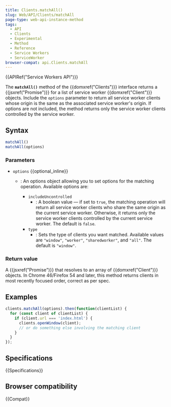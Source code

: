 ```yaml
---
title: Clients.matchAll()
slug: Web/API/Clients/matchAll
page-type: web-api-instance-method
tags:
  - API
  - Clients
  - Experimental
  - Method
  - Reference
  - Service Workers
  - ServiceWorker
browser-compat: api.Clients.matchAll
---
```

{{APIRef("Service Workers API")}}

The **`matchAll()`** method of the {{domxref("Clients")}}
interface returns a {{jsxref("Promise")}} for a list of service worker
{{domxref("Client")}} objects. Include the `options` parameter to return all service worker
clients whose origin is the same as the associated service worker's origin. If options
are not included, the method returns only the service worker clients controlled by the
service worker.

## Syntax

```js
matchAll()
matchAll(options)
```

### Parameters

- `options` {{optional_inline}}

  - : An options object allowing you to set options for the matching operation. Available
    options are:

    - `includeUncontrolled`
      - : A boolean value — if set to
        `true`, the matching operation will return all service worker clients
        who share the same origin as the current service worker. Otherwise, it returns
        only the service worker clients controlled by the current service worker. The
        default is `false`.
    - `type`
      - : Sets the type of clients you want matched. Available values
        are `"window"`, `"worker"`, `"sharedworker"`, and
        `"all"`. The default is `"window"`.

### Return value

A {{jsxref("Promise")}} that resolves to an array of {{domxref("Client")}} objects. In
Chrome 46/Firefox 54 and later, this method returns clients in most recently focused
order, correct as per spec.

## Examples

```js
clients.matchAll(options).then(function(clientList) {
  for (const client of clientList) {
    if (client.url === 'index.html') {
      clients.openWindow(client);
      // or do something else involving the matching client
    }
  }
});
```

## Specifications

{{Specifications}}

## Browser compatibility

{{Compat}}

